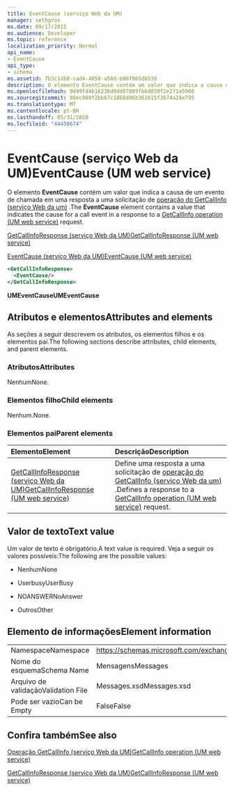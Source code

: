 ```yaml
---
title: EventCause (serviço Web da UM)
manager: sethgros
ms.date: 09/17/2015
ms.audience: Developer
ms.topic: reference
localization_priority: Normal
api_name:
- EventCause
api_type:
- schema
ms.assetid: 7b3c1db8-cad4-4050-a50d-b06f065db530
description: O elemento EventCause contém um valor que indica a causa de um evento de chamada em uma resposta a uma solicitação de operação do GetCallInfo (serviço Web da UM).
ms.openlocfilehash: 9d49fd4b16236d0dd87889fbbd039f2e271a5968
ms.sourcegitcommit: 88ec988f2bb67c1866d06b361615f3674a24e795
ms.translationtype: MT
ms.contentlocale: pt-BR
ms.lasthandoff: 05/31/2020
ms.locfileid: "44458674"
---
```

# <a name="eventcause-um-web-service"></a><span data-ttu-id="1cf4a-103">EventCause (serviço Web da UM)</span><span class="sxs-lookup"><span data-stu-id="1cf4a-103">EventCause (UM web service)</span></span>

<span data-ttu-id="1cf4a-104">O elemento **EventCause** contém um valor que indica a causa de um evento de chamada em uma resposta a uma solicitação de [operação do GetCallInfo (serviço Web da um)](getcallinfo-operation-um-web-service.md) .</span><span class="sxs-lookup"><span data-stu-id="1cf4a-104">The **EventCause** element contains a value that indicates the cause for a call event in a response to a [GetCallInfo operation (UM web service)](getcallinfo-operation-um-web-service.md) request.</span></span> 
  
[<span data-ttu-id="1cf4a-105">GetCallInfoResponse (serviço Web da UM)</span><span class="sxs-lookup"><span data-stu-id="1cf4a-105">GetCallInfoResponse (UM web service)</span></span>](getcallinforesponse-um-web-service.md)
  
[<span data-ttu-id="1cf4a-106">EventCause (serviço Web da UM)</span><span class="sxs-lookup"><span data-stu-id="1cf4a-106">EventCause (UM web service)</span></span>](eventcause-um-web-service.md)
  
```xml
<GetCallInfoResponse>
  <EventCause/>
</GetCallInfoResponse>
```

 <span data-ttu-id="1cf4a-107">**UMEventCause**</span><span class="sxs-lookup"><span data-stu-id="1cf4a-107">**UMEventCause**</span></span>
## <a name="attributes-and-elements"></a><span data-ttu-id="1cf4a-108">Atributos e elementos</span><span class="sxs-lookup"><span data-stu-id="1cf4a-108">Attributes and elements</span></span>

<span data-ttu-id="1cf4a-109">As seções a seguir descrevem os atributos, os elementos filhos e os elementos pai.</span><span class="sxs-lookup"><span data-stu-id="1cf4a-109">The following sections describe attributes, child elements, and parent elements.</span></span>
  
### <a name="attributes"></a><span data-ttu-id="1cf4a-110">Atributos</span><span class="sxs-lookup"><span data-stu-id="1cf4a-110">Attributes</span></span>

<span data-ttu-id="1cf4a-111">Nenhum</span><span class="sxs-lookup"><span data-stu-id="1cf4a-111">None.</span></span>
  
### <a name="child-elements"></a><span data-ttu-id="1cf4a-112">Elementos filho</span><span class="sxs-lookup"><span data-stu-id="1cf4a-112">Child elements</span></span>

<span data-ttu-id="1cf4a-113">Nenhum.</span><span class="sxs-lookup"><span data-stu-id="1cf4a-113">None.</span></span>
  
### <a name="parent-elements"></a><span data-ttu-id="1cf4a-114">Elementos pai</span><span class="sxs-lookup"><span data-stu-id="1cf4a-114">Parent elements</span></span>

|<span data-ttu-id="1cf4a-115">**Elemento**</span><span class="sxs-lookup"><span data-stu-id="1cf4a-115">**Element**</span></span>|<span data-ttu-id="1cf4a-116">**Descrição**</span><span class="sxs-lookup"><span data-stu-id="1cf4a-116">**Description**</span></span>|
|:-----|:-----|
|[<span data-ttu-id="1cf4a-117">GetCallInfoResponse (serviço Web da UM)</span><span class="sxs-lookup"><span data-stu-id="1cf4a-117">GetCallInfoResponse (UM web service)</span></span>](getcallinforesponse-um-web-service.md) <br/> |<span data-ttu-id="1cf4a-118">Define uma resposta a uma solicitação de [operação do GetCallInfo (serviço Web da um)](getcallinfo-operation-um-web-service.md) .</span><span class="sxs-lookup"><span data-stu-id="1cf4a-118">Defines a response to a [GetCallInfo operation (UM web service)](getcallinfo-operation-um-web-service.md) request.</span></span>  <br/> |
   
## <a name="text-value"></a><span data-ttu-id="1cf4a-119">Valor de texto</span><span class="sxs-lookup"><span data-stu-id="1cf4a-119">Text value</span></span>

<span data-ttu-id="1cf4a-120">Um valor de texto é obrigatório.</span><span class="sxs-lookup"><span data-stu-id="1cf4a-120">A text value is required.</span></span> <span data-ttu-id="1cf4a-121">Veja a seguir os valores possíveis:</span><span class="sxs-lookup"><span data-stu-id="1cf4a-121">The following are the possible values:</span></span>
  
- <span data-ttu-id="1cf4a-122">Nenhum</span><span class="sxs-lookup"><span data-stu-id="1cf4a-122">None</span></span>
    
- <span data-ttu-id="1cf4a-123">Userbusy</span><span class="sxs-lookup"><span data-stu-id="1cf4a-123">UserBusy</span></span>
    
- <span data-ttu-id="1cf4a-124">NOANSWER</span><span class="sxs-lookup"><span data-stu-id="1cf4a-124">NoAnswer</span></span>
    
- <span data-ttu-id="1cf4a-125">Outros</span><span class="sxs-lookup"><span data-stu-id="1cf4a-125">Other</span></span>
    
## <a name="element-information"></a><span data-ttu-id="1cf4a-126">Elemento de informações</span><span class="sxs-lookup"><span data-stu-id="1cf4a-126">Element information</span></span>

|||
|:-----|:-----|
|<span data-ttu-id="1cf4a-127">Namespace</span><span class="sxs-lookup"><span data-stu-id="1cf4a-127">Namespace</span></span>  <br/> |https://schemas.microsoft.com/exchange/services/2006/messages  <br/> |
|<span data-ttu-id="1cf4a-128">Nome do esquema</span><span class="sxs-lookup"><span data-stu-id="1cf4a-128">Schema Name</span></span>  <br/> |<span data-ttu-id="1cf4a-129">Mensagens</span><span class="sxs-lookup"><span data-stu-id="1cf4a-129">Messages</span></span>  <br/> |
|<span data-ttu-id="1cf4a-130">Arquivo de validação</span><span class="sxs-lookup"><span data-stu-id="1cf4a-130">Validation File</span></span>  <br/> |<span data-ttu-id="1cf4a-131">Messages.xsd</span><span class="sxs-lookup"><span data-stu-id="1cf4a-131">Messages.xsd</span></span>  <br/> |
|<span data-ttu-id="1cf4a-132">Pode ser vazio</span><span class="sxs-lookup"><span data-stu-id="1cf4a-132">Can be Empty</span></span>  <br/> |<span data-ttu-id="1cf4a-133">False</span><span class="sxs-lookup"><span data-stu-id="1cf4a-133">False</span></span>  <br/> |
   
## <a name="see-also"></a><span data-ttu-id="1cf4a-134">Confira também</span><span class="sxs-lookup"><span data-stu-id="1cf4a-134">See also</span></span>



[<span data-ttu-id="1cf4a-135">Operação GetCallInfo (serviço Web da UM)</span><span class="sxs-lookup"><span data-stu-id="1cf4a-135">GetCallInfo operation (UM web service)</span></span>](getcallinfo-operation-um-web-service.md)
  
[<span data-ttu-id="1cf4a-136">GetCallInfoResponse (serviço Web da UM)</span><span class="sxs-lookup"><span data-stu-id="1cf4a-136">GetCallInfoResponse (UM web service)</span></span>](getcallinforesponse-um-web-service.md)

